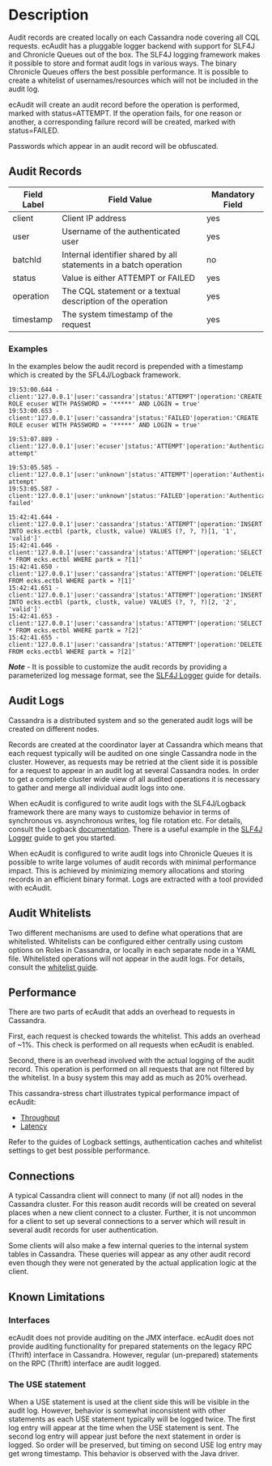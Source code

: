 # Description

Audit records are created locally on each Cassandra node covering all CQL requests.
ecAudit has a pluggable logger backend with support for SLF4J and Chronicle Queues out of the box.
The SLF4J logging framework makes it possible to store and format audit logs in various ways.
The binary Chronicle Queues offers the best possible performance.
It is possible to create a whitelist of usernames/resources which will not be included in the audit log.

ecAudit will create an audit record before the operation is performed, marked with status=ATTEMPT.
If the operation fails, for one reason or another, a corresponding failure record will be created, marked with status=FAILED.

Passwords which appear in an audit record will be obfuscated.


## Audit Records

| Field Label | Field Value                                                       | Mandatory Field |
| ----------- | ----------------------------------------------------------------- | --------------- |
| client      | Client IP address                                                 | yes             |
| user        | Username of the authenticated user                                | yes             |
| batchId     | Internal identifier shared by all statements in a batch operation | no              |
| status      | Value is either ATTEMPT or FAILED                                 | yes             |
| operation   | The CQL statement or a textual description of the operation       | yes             |
| timestamp   | The system timestamp of the request                               | yes             |


### Examples

In the examples below the audit record is prepended with a timestamp which is created by the SFL4J/Logback framework.

```
19:53:00.644 - client:'127.0.0.1'|user:'cassandra'|status:'ATTEMPT'|operation:'CREATE ROLE ecuser WITH PASSWORD = '*****' AND LOGIN = true'
19:53:00.653 - client:'127.0.0.1'|user:'cassandra'|status:'FAILED'|operation:'CREATE ROLE ecuser WITH PASSWORD = '*****' AND LOGIN = true'
```

```
19:53:07.889 - client:'127.0.0.1'|user:'ecuser'|status:'ATTEMPT'|operation:'Authentication attempt'
```

```
19:53:05.585 - client:'127.0.0.1'|user:'unknown'|status:'ATTEMPT'|operation:'Authentication attempt'
19:53:05.587 - client:'127.0.0.1'|user:'unknown'|status:'FAILED'|operation:'Authentication failed'
```

```
15:42:41.644 - client:'127.0.0.1'|user:'cassandra'|status:'ATTEMPT'|operation:'INSERT INTO ecks.ectbl (partk, clustk, value) VALUES (?, ?, ?)[1, '1', 'valid']'
15:42:41.646 - client:'127.0.0.1'|user:'cassandra'|status:'ATTEMPT'|operation:'SELECT * FROM ecks.ectbl WHERE partk = ?[1]'
15:42:41.650 - client:'127.0.0.1'|user:'cassandra'|status:'ATTEMPT'|operation:'DELETE FROM ecks.ectbl WHERE partk = ?[1]'
15:42:41.651 - client:'127.0.0.1'|user:'cassandra'|status:'ATTEMPT'|operation:'INSERT INTO ecks.ectbl (partk, clustk, value) VALUES (?, ?, ?)[2, '2', 'valid']'
15:42:41.653 - client:'127.0.0.1'|user:'cassandra'|status:'ATTEMPT'|operation:'SELECT * FROM ecks.ectbl WHERE partk = ?[2]'
15:42:41.655 - client:'127.0.0.1'|user:'cassandra'|status:'ATTEMPT'|operation:'DELETE FROM ecks.ectbl WHERE partk = ?[2]'
```

***Note*** - It is possible to customize the audit records by providing a parameterized log message format, see the [SLF4J Logger](slf4j_logger.md) guide for details.

## Audit Logs

Cassandra is a distributed system and so the generated audit logs will be created on different nodes.

Records are created at the coordinator layer at Cassandra
which means that each request typically will be audited on one single Cassandra node in the cluster.
However, as requests may be retried at the client side it is possible for a request to appear in an audit log at several Cassandra nodes.
In order to get a complete cluster wide view of all audited operations
it is necessary to gather and merge all individual audit logs into one.

When ecAudit is configured to write audit logs with the SLF4J/Logback framework
there are many ways to customize behavior in terms of synchronous vs. asynchronous writes, log file rotation etc.
For details, consult the Logback [documentation](https://logback.qos.ch/).
There is a useful example in the [SLF4J Logger](slf4j_logger.md) guide to get you started.

When ecAudit is configured to write audit logs into Chronicle Queues
it is possible to write large volumes of audit records with minimal performance impact.
This is achieved by minimizing memory allocations and storing records in an efficient binary format.
Logs are extracted with a tool provided with ecAudit.


## Audit Whitelists

Two different mechanisms are used to define what operations that are whitelisted.
Whitelists can be configured either centrally using custom options on Roles in Cassandra,
or locally in each separate node in a YAML file.
Whitelisted operations will not appear in the audit logs.
For details, consult the [whitelist guide](setup.md#audit-whitelists).


## Performance

There are two parts of ecAudit that adds an overhead to requests in Cassandra.

First, each request is checked towards the whitelist.
This adds an overhead of ~1%.
This check is performed on all requests when ecAudit is enabled.

Second, there is an overhead involved with the actual logging of the audit record.
This operation is performed on all requests that are not filtered by the whitelist.
In a busy system this may add as much as 20% overhead.

This cassandra-stress chart illustrates typical performance impact of ecAudit:

* [Throughput](https://rawgit.com/Ericsson/ecaudit/master/doc/ecaudit-performance.html)
* [Latency](https://rawgit.com/Ericsson/ecaudit/master/doc/ecaudit-performance.html?metric=mean)

Refer to the guides of Logback settings, authentication caches and whitelist settings to get best possible performance.


## Connections

A typical Cassandra client will connect to many (if not all) nodes in the Cassandra cluster.
For this reason audit records will be created on several places when a new client connect to a cluster.
Further, it is not uncommon for a client to set up several connections to a server which will result in several audit records for user authentication.

Some clients will also make a few internal queries to the internal system tables in Cassandra.
These queries will appear as any other audit record even though they were not generated by the actual application logic at the client.


## Known Limitations


### Interfaces

ecAudit does not provide auditing on the JMX interface.
ecAudit does not provide auditing functionality for prepared statements on the legacy RPC (Thrift) interface in Cassandra.
However, regular (un-prepared) statements on the RPC (Thrift) interface are audit logged.


### The USE statement

When a USE statement is used at the client side this will be visible in the audit log.
However, behavior is somewhat inconsistent with other statements as each USE statement typically will be logged twice.
The first log entry will appear at the time when the USE statement is sent.
The second log entry will appear just before the next statement in order is logged.
So order will be preserved, but timing on second USE log entry may get wrong timestamp.
This behavior is observed with the Java driver.
